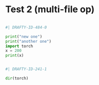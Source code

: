 # Test 2 (multi-file op)

```python

#| DRAFTY-ID-484-0

print("new one")
print("another one")
import torch
x = 200
print(x)
```
```python

#| DRAFTY-ID-241-1

dir(torch)

```

